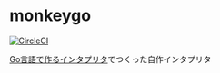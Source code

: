 # monkeygo

[![CircleCI](https://circleci.com/gh/wt-l00/monkeygo.svg?style=svg)](https://circleci.com/gh/wt-l00/monkeygo)

[Go言語で作るインタプリタ](https://www.oreilly.co.jp/books/9784873118222/)でつくった自作インタプリタ
